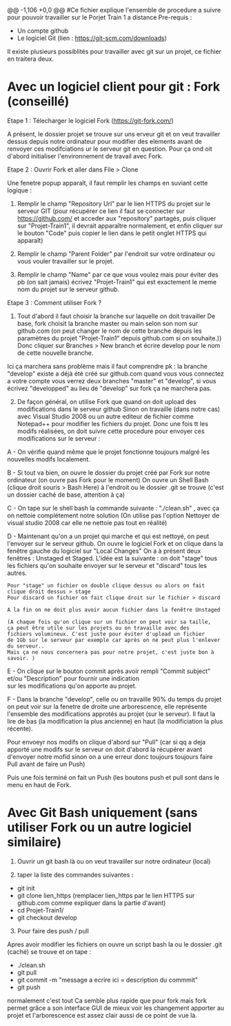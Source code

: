  @@ -1,106 +0,0 @@
#Ce fichier explique l'ensemble de procedure a suivre pour pouvoir travailler sur le Porjet Train 1 a distance
Pre-requis :
- Un compte github
- Le logiciel Git (lien : https://git-scm.com/downloads)

Il existe plusieurs possiblités pour travailler avec git sur un projet, ce fichier en traitera deux.

# Avec un logiciel client pour git : Fork (conseillé)

Etape 1 : Télecharger le logiciel Fork (https://git-fork.com/)

A présent, le dossier projet se trouve sur uns erveur git et on veut travailler dessus depuis notre ordinateur pour modifier des elements 
avant de renvoyer ces modifciations ur le serveur git en question. Pour ça ond oit d'abord initialiser l'environnement de travail avec Fork.

Etape 2 : Ouvrir Fork et aller dans File > Clone

Une fenetre popup apparaît, il faut remplir les champs en suviant cette logique :

1)  Remplir le champ "Repository Url" par le lien HTTPS du projet sur le serveur GIT 
	(pour récupérer ce lien il faut se connecter sur https://github.com/ et 
	acceder aux "repository" partagés, puis cliquer sur "Projet-Train1", il 
	devrait apparaître normalement, et enfin cliquer sur le bouton "Code" 
	puis copier le lien dans le petit onglet HTTPS qui apparaît)
	
2)  Remplir le champ "Parent Folder" par l'endroit sur votre ordinateur ou vous 
	vouler travailler sur le projet.
	
3)  Remplir le champ "Name" par ce que vous voulez mais pour éviter des pb (on sait jamais)
	écrivez "Projet-Train1" qui est exactement le meme nom du projet sur le serveur github.

Etape 3 : Comment utiliser Fork ?

1) Tout d'abord il faut choisir la branche sur laquelle on doit travailler 
De base, fork choisit la branche master ou main selon son nom sur github.com (on peut changer le nom de cette branche depuis les
paramètres du projet "Projet-Train1" depuis github.com si on souhaite.))
Donc cliquer sur Branches > New branch et écrire develop pour le nom de cette nouvelle branche.

Ici ça marchera sans problème mais il faut comprendre pk : la branche "develop" existe a déjà été créé sur github.com
quand vous vous connectez a votre compte vous verrez deux branches "master" et "develop", si vous écrivez "developped" au lieu de "develop"
sur fork ça ne marchera pas.

2) De façon général, on utilise Fork que quand on doit upload des modifications dans le serveur github
Sinon on travaille (dans notre cas) avec Visual Studio 2008 ou un autre editeur de fichier comme Notepad++ pour
modifier les fichiers du projet. Donc une fois tt les modifs réalisées, on doit suivre cette procedure pour envoyer
ces modifications sur le serveur :

A - On vérifie quand même que le projet fonctionne toujours malgré les nouvelles modifs localement.

B - Si tout va bien, on ouvre le dossier du projet créé par Fork sur notre ordinateur (on ouvre pas Fork pour le moment)
	On ouvre un Shell Bash (clique droit souris > Bash Here) à l'endroit ou le dossier .git se trouve (c'est un dossier caché de base, attention à ça)

C - On tape sur le shell bash la commande suivante : "./clean.sh" , avec ça on nettoie complétement notre solution 
	(On utilise pas l'option Nettoyer de visual studio 2008 car elle ne nettoie pas tout en réalité)
	
D - Maintenant qu'on a un projet qui marche et qui est nettoyé, on peut l'envoyer sur le serveur github. 
	On ouvre le logiciel Fork et on clique dans la fenêtre gauche du logiciel sur "Local Changes"
	On a à présent deux fenêtres : Unstaged et Staged. L'idée est la suivante : on doit "stage" tous les fichiers 
	qu'on souhaite envoyer sur le serveur et "discard" tous les autres. 
	
	Pour "stage" un fichier on double clique dessus ou alors on fait clique droit dessus > stage
	Pour discard un fichier on fait clique droit sur le fichier > discard
	
	A la fin on ne doit plus avoir aucun fichier dans la fenêtre Unstaged
	
	(A chaque fois qu'on clique sur un fichier on peut voir sa taille, 
	ça peut être utile sur les projets ou on travaille avec des
	fichiers volumineux. C'est juste pour éviter d'upload un fichier 
	de 1Gb sur le serveur par exemple car après on ne peut plus l'enlever du serveur..
	Mais ça ne nous concernera pas pour notre projet, c'est juste bon à savoir. )
	
E - On clique sur le bouton commit après avoir rempli "Commit subject" et/ou "Description" pour fournir une indication  
	sur les modifications qu'on apporte au projet.
	
F - Dans la branche "develop", celle ou on travaille 90% du temps du projet on peut voir sur la fenetre de droite une 
arborescence, elle représente l'ensemble des modifications approtés au projet (sur le serveur). Il faut la lire de bas 
(la modification la plus ancienne) en haut (la modificiation la plus récente). 

Pour envoeyr nos modifs on clique d'abord sur "Pull" (car si qq a deja apporté une modifs sur le serveur on doit
d'abord la récupérer avant d'envoyer notre mofid sinon on a une erreur donc toujours toujours faire Pull avant de faire un Push)

Puis une fois terminé on fait un Push (les boutons push et pull sont dans le menu en haut de Fork.
	
# Avec Git Bash uniquement (sans utiliser Fork ou un autre logiciel similaire)

1) Ouvrir un git bash là ou on veut travailler sur notre ordinateur (local)

2) taper la liste des commandes suivantes :

- git init
- git clone lien_https (remplacer lien_https par le lien HTTPS sur github.com comme expliquer dans la partie d'avant)
- cd Projet-Train1/
- git checkout develop

3) Pour faire des push / pull

Apres avoir modifier les fichiers on ouvre un script bash la ou le dossier .git (caché) se trouve
et on tape :

 - ./clean.sh
 - git pull
 - git commit -m "message a ecrire ici = description du commmit"
 - git push
 
 normalement c'est tout
 Ca semble plus rapide que pour fork mais fork permet grâce a son interface GUI de mieux voir les changement apporter au projet
 et l'arborescence est assez clair aussi de ce point de vue là.
